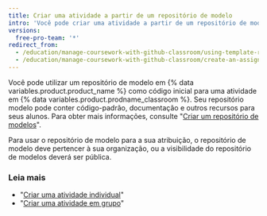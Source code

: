 ```yaml
---
title: Criar uma atividade a partir de um repositório de modelo
intro: 'Você pode criar uma atividade a partir de um repositório de modelo para fornecer código inicial, documentação e outros recursos aos seus alunos.'
versions:
  free-pro-team: '*'
redirect_from:
  - /education/manage-coursework-with-github-classroom/using-template-repos-for-assignments
  - /education/manage-coursework-with-github-classroom/create-an-assignment-from-a-template-repository
---
```


Você pode utilizar um repositório de modelo em {% data variables.product.product_name %} como código inicial para uma atividade em {% data variables.product.prodname_classroom %}. Seu repositório modelo pode conter código-padrão, documentação e outros recursos para seus alunos. Para obter mais informações, consulte "[Criar um repositório de modelos](/github/creating-cloning-and-archiving-repositories/creating-a-template-repository)".

Para usar o repositório de modelo para a sua atribuição, o repositório de modelo deve pertencer à sua organização, ou a visibilidade do repositório de modelos deverá ser pública.

### Leia mais

- "[Criar uma atividade individual](/education/manage-coursework-with-github-classroom/create-an-individual-assignment)"
- "[Criar uma atividade em grupo](/education/manage-coursework-with-github-classroom/create-a-group-assignment)"
